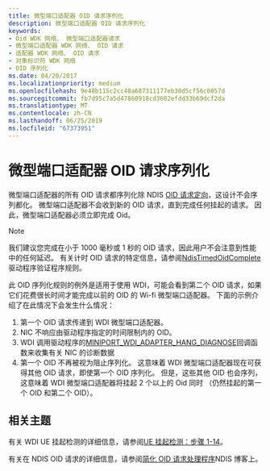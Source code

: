 ```yaml
---
title: 微型端口适配器 OID 请求序列化
description: 微型端口适配器 OID 请求序列化
keywords:
- Oid WDK 网络、 微型端口适配器请求
- 微型端口适配器 WDK 网络、 OID 请求
- 适配器 WDK 网络、 OID 请求
- 对象标识符 WDK 网络
- OID 序列化
ms.date: 04/20/2017
ms.localizationpriority: medium
ms.openlocfilehash: 9e48b115c2cc48a687311177eb30d5cf56c0057d
ms.sourcegitcommit: fb7d95c7a5d47860918cd3602efdd33b69dcf2da
ms.translationtype: MT
ms.contentlocale: zh-CN
ms.lasthandoff: 06/25/2019
ms.locfileid: "67373951"
---
```

# <a name="miniport-adapter-oid-request-serialization"></a>微型端口适配器 OID 请求序列化

微型端口适配器的所有 OID 请求都序列化除 NDIS [OID 请求定向](miniport-adapter-direct-oid-requests.md)，这设计不会序列都化。 微型端口适配器不会收到新的 OID 请求，直到完成任何挂起的请求。 因此，微型端口适配器必须立即完成 Oid。

>[!NOTE]
> 我们建议您完成在小于 1000 毫秒或 1 秒的 OID 请求，因此用户不会注意到性能中的任何延迟。 有关计时 OID 请求的特定信息，请参阅[NdisTimedOidComplete](https://docs.microsoft.com/windows-hardware/drivers/devtest/ndis-ndistimedoidcomplete)驱动程序验证程序规则。

此 OID 序列化规则的例外是适用于使用 WDI，可能会看到第二个 OID 请求，如果它们花费很长时间才能完成以前的 OID 的 Wi-fi 微型端口适配器。 下面的示例介绍了在此情况下会发生什么情况：

1. 第一个 OID 请求传递到 WDI 微型端口适配器。
2. NIC 不响应由驱动程序指定的时间限制内的 OID。
3. WDI 调用驱动程序的[MINIPORT_WDI_ADAPTER_HANG_DIAGNOSE](https://docs.microsoft.com/windows-hardware/drivers/ddi/content/dot11wdi/nc-dot11wdi-miniport_wdi_adapter_hang_diagnose)回调函数来收集有关 NIC 的诊断数据
4. 第一个 OID 不再被视为阻止序列化。 这意味着 WDI 微型端口适配器现在可获得其他 OID 请求，即使第一个 OID 序列化。 但是，这些其他 OID 也会序列，这意味着 WDI 微型端口适配器将挂起 2 个以上的 Oid 同时 （仍然挂起的第一个 OID 和第二个 OID）。

## <a name="related-topics"></a>相关主题

有关 WDI UE 挂起检测的详细信息，请参阅[UE 挂起检测：步骤 1-14](https://docs.microsoft.com/windows-hardware/drivers/network/wdi-ue-hang-detection--step-1-to-step-14)。

有关在 NDIS OID 请求的详细信息，请参阅[简化 OID 请求处理程序](https://go.microsoft.com/fwlink/p/?linkid=846658)NDIS 博客上。


